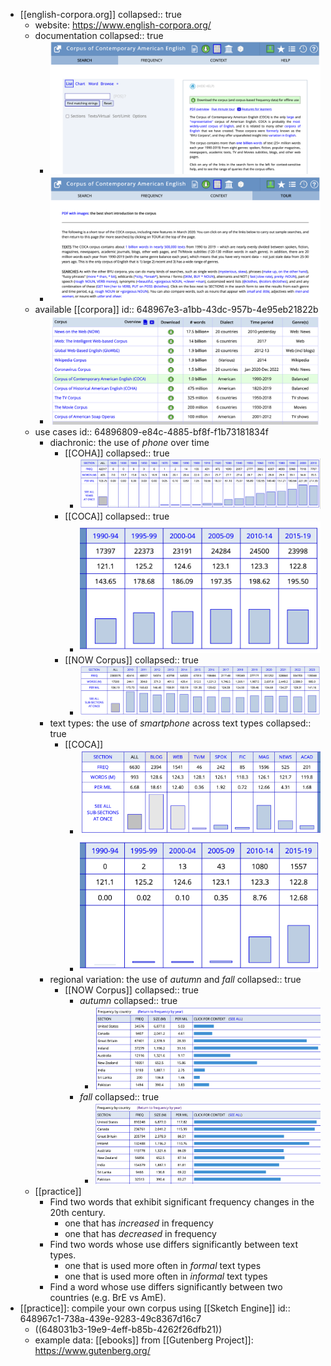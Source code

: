 - [[english-corpora.org]]
  collapsed:: true
	- website: https://www.english-corpora.org/
	- documentation
	  collapsed:: true
		- ![image.png](../assets/image_1686727208675_0.png)
		- ![image.png](../assets/image_1686727272501_0.png)
	- available [[corpora]]
	  id:: 648967e3-a1bb-43dc-957b-4e95eb21822b
		- ![image.png](../assets/image_1686726664290_0.png)
	- use cases
	  id:: 64896809-e84c-4885-bf8f-f1b73181834f
		- diachronic: the use of *phone* over time
			- [[COHA]]
			  collapsed:: true
				- ![image.png](../assets/image_1686726795588_0.png)
			- [[COCA]]
			  collapsed:: true
				- ![image.png](../assets/image_1686726834179_0.png)
			- [[NOW Corpus]]
			  collapsed:: true
				- ![image.png](../assets/image_1686726885697_0.png)
		- text types: the use of *smartphone* across text types
		  collapsed:: true
			- [[COCA]]
				- ![image.png](../assets/image_1686728068479_0.png)
				- ![image.png](../assets/image_1686728082802_0.png)
		- regional variation: the use of *autumn* and *fall*
		  collapsed:: true
			- [[NOW Corpus]]
			  collapsed:: true
				- *autumn*
				  collapsed:: true
					- ![image.png](../assets/image_1686728195844_0.png)
				- *fall*
				  collapsed:: true
					- ![image.png](../assets/image_1686728221553_0.png)
	- [[practice]]
		- Find two words that exhibit significant frequency changes in the 20th century.
			- one that has *increased* in frequency
			- one that has *decreased* in frequency
		- Find two words whose use differs significantly between text types.
			- one that is used more often in *formal* text types
			- one that is used more often in *informal* text types
		- Find a word whose use differs significantly between two countries (e.g. BrE vs AmE).
- [[practice]]: compile your own corpus using [[Sketch Engine]]
  id:: 648967c1-738a-439e-9283-49c8367d16c7
	- ((648031b3-19e9-4eff-b85b-4262f26dfb21))
	- example data: [[ebooks]] from [[Gutenberg Project]]: https://www.gutenberg.org/